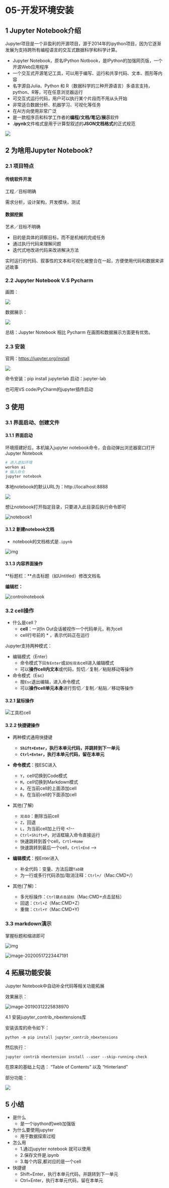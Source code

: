 # 05-开发环境安装

## 1 Jupyter Notebook介绍

Jupyter项目是一个非盈利的开源项目，源于2014年的ipython项目，因为它逐渐发展为支持跨所有编程语言的交互式数据科学和科学计算。

- Jupyter Notebook，原名IPython Notbook，是IPython的加强网页版，一个开源Web应用程序
- 一个交互式开源笔记工具，可以用于编写、运行和共享代码、文本、图形等内容
- 名字源自Julia、Python 和 R（数据科学的三种开源语言）多语言支持，python、R等，可在任意浏览器运行
- 可交互式运行代码，用户可以执行某个片段而不用从头开始
- 非常适合数据分析、机器学习、可视化等任务
- 在AI方向使用非常广泛
- 是一款程序员和科学工作者的**编程/文档/笔记/展示**软件
- **.ipynb**文件格式是用于计算型叙述的**JSON文档格式**的正式规范

![](https://my-img.javaedge.com.cn/javaedge-blog/2024/05/e9120be498abdf011e880b58d3c38a95.png)

## 2 为啥用Jupyter Notebook?

### 2.1 项目特点

#### 传统软件开发

工程／目标明确

需求分析，设计架构，开发模块，测试

#### 数据挖掘

艺术／目标不明确

- 目的是具体的洞察目标，而不是机械的完成任务
- 通过执行代码来理解问题
- 迭代式地改进代码来改进解决方法

实时运行的代码、叙事性的文本和可视化被整合在一起，方便使用代码和数据来讲述故事

### 2.2 Jupyter Notebook V.S Pycharm

画图：

![](https://my-img.javaedge.com.cn/javaedge-blog/2024/05/0ff8443656a06c1da5e3074aedc00d96.png)

数据展示：

![](https://my-img.javaedge.com.cn/javaedge-blog/2024/05/1f372ad5a4c2789ede724dd66edfc82c.png)

总结：Jupyter Notebook 相比 Pycharm 在画图和数据展示方面更有优势。

### 2.3 安装

官网：https://jupyter.org/install

![](https://my-img.javaedge.com.cn/javaedge-blog/2024/05/682f7d24804d79fec4e8dcc089a43fec.png)

命令安装：pip install jupyterlab
启动：jupyter-lab

也可用VS code/PyCharm的jupyter插件启动

## 3 使用

### 3.1 界面启动、创建文件

#### 3.1.1 界面启动

环境搭建好后，本机输入jupyter notebook命令，会自动弹出浏览器窗口打开Jupyter Notebook

```python
# 进入虚拟环境
workon ai
# 输入命令
jupyter notebook
```

本地notebook的默认URL为：http://localhost:8888

![](https://my-img.javaedge.com.cn/javaedge-blog/2024/05/cc06dad4413d3ef93dfb9c56c6745cf6.png)

想让notebook打开指定目录，只要进入此目录后执行命令即可

![notebook1](images/notebook1.png)

#### 3.1.2 新建notebook文档

- notebook的文档格式是`.ipynb`

![img](images/createnotebook.png)

#### 3.1.3 内容界面操作

**标题栏：**点击标题（如Untitled）修改文档名

**编辑栏：**

![controlnotebook](images/jupyter_helloworld.png)

### 3.2 cell操作

- 什么是cell？
  - **cell**：一对In Out会话被视作一个代码单元，称为cell
  - cell行号前的 * ，表示代码正在运行

Jupyter支持两种模式：

- 编辑模式（Enter）
  - 命令模式下`回车Enter`或`鼠标双击`cell进入编辑模式
  - 可以**操作cell内文本**或代码，剪切／复制／粘贴移动等操作
- 命令模式（Esc）
  - 按`Esc`退出编辑，进入命令模式
  - 可以**操作cell单元本身**进行剪切／复制／粘贴／移动等操作

#### 3.2.1 鼠标操作

![工具栏cell](images/%E5%B7%A5%E5%85%B7%E6%A0%8Fcell.png)

#### 3.2.2 快捷键操作

- 两种模式通用快捷键
  - **`Shift+Enter`，执行本单元代码，并跳转到下一单元**
  - **`Ctrl+Enter`，执行本单元代码，留在本单元**

- **命令模式**：按ESC进入
  - `Y`，cell切换到Code模式
  - `M`，cell切换到Markdown模式
  - `A`，在当前cell的上面添加cell
  - `B`，在当前cell的下面添加cell

- 其他(了解)
  - `双击D`：删除当前cell
  - `Z`，回退
  - `L`，为当前cell加上行号 <!--
  - `Ctrl+Shift+P`，对话框输入命令直接运行
  - 快速跳转到首个cell，`Crtl+Home`
  - 快速跳转到最后一个cell，`Crtl+End` -->

- **编辑模式**：按Enter进入
  - 补全代码：变量、方法后跟`Tab键`
  - 为一行或多行代码添加/取消注释：`Ctrl+/`（Mac:CMD+/）

- 其他(了解)：
  - 多光标操作：`Ctrl键点击鼠标`（Mac:CMD+点击鼠标）
  - 回退：`Ctrl+Z`（Mac:CMD+Z）
  - 重做：`Ctrl+Y`（Mac:CMD+Y)

### 3.3 markdown演示

掌握标题和缩进即可

![img](images/markdown%E6%BC%94%E7%A4%BA1.png)

![image-20200517223447191](https://tva1.sinaimg.cn/large/007S8ZIlly1gevtmjvsndj30p00l2wfr.jpg)

## 4 拓展功能安装

Jupyter Notebook中自动补全代码等相关功能拓展

效果展示：

![image-20190312225838970](images/nbextnsions1.png)

4.1 安装jupyter_contrib_nbextensions库

安装该库的命令如下：

```shell
python -m pip install jupyter_contrib_nbextensions
```

然后执行：

```shell
jupyter contrib nbextension install --user --skip-running-check
```

在原来的基础上勾选： “Table of Contents” 以及 “Hinterland”

部分功能：

![](images/nbextensions2.png)

## 5 小结

- 是什么
  - 是一个ipython的web加强版
- 为什么要使用jupyter
  - 用于数据探索过程
- 怎么用
  - 1.通过jupyter notebook 就可以使用
  - 2.保存文件是.ipynb
  - 3.每个内容,都对应的是一个cell
- 快捷键
  - Shift+Enter，执行本单元代码，并跳转到下一单元
  - Ctrl+Enter，执行本单元代码，留在本单元